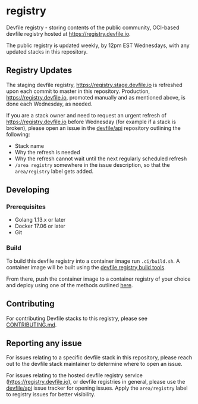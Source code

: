 # registry
Devfile registry - storing contents of the public community, OCI-based devfile registry hosted at https://registry.devfile.io.

The public registry is updated weekly, by 12pm EST Wednesdays, with any updated stacks in this repository.

## Registry Updates

The staging devfile registry, https://registry.stage.devfile.io is refreshed upon each commit to master in this repository. Production, https://registry.devfile.io, promoted manually and as mentioned above, is done each Wednesday, as needed.

If you are a stack owner and need to request an urgent refresh of https://registry.devfile.io before Wednesday (for example if a stack is broken), please open an issue in the [devfile/api](https://github.com/devfile/api) repository outlining the following:

- Stack name
- Why the refresh is needed
- Why the refresh cannot wait until the next regularly scheduled refresh
- `/area registry` somewhere in the issue description, so that the `area/registry` label gets added.

## Developing

### Prerequisites

- Golang 1.13.x or later
- Docker 17.06 or later
- Git

### Build

To build this devfile registry into a container image run `.ci/build.sh`. A container image will be built using the [devfile registry build tools](https://github.com/devfile/registry-support/tree/master/build-tools).

From there, push the container image to a container registry of your choice and deploy using one of the methods outlined [here](https://github.com/devfile/registry-support#deploy).

## Contributing

For contributing Devfile stacks to this registry, please see [CONTRIBUTING.md](CONTRIBUTING.md).


## Reporting any issue

For issues relating to a specific devfile stack in this repository, please reach out to the devfile stack maintainer to determine where to open an issue.

For issues relating to the hosted devfile registry service (https://registry.devfile.io), or devfile registries in general, please use the [devfile/api](https://github.com/devfile/api/) issue tracker for opening issues. Apply the `area/registry` label to registry issues for better visibility.
